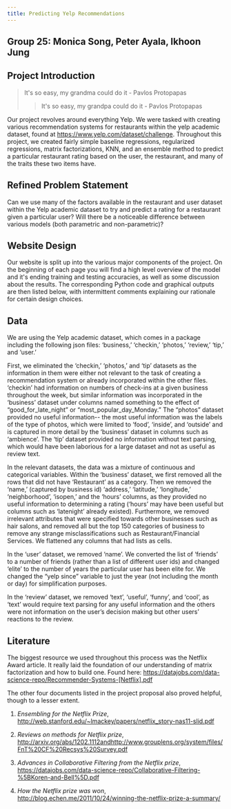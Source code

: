 ```yaml
---
title: Predicting Yelp Recommendations
---
```


## Group 25: Monica Song, Peter Ayala, Ikhoon Jung 



## Project Introduction

>It's so easy, my grandma could do it - Pavlos Protopapas
>
>> It's so easy, my grandpa could do it - Pavlos Protopapas

Our project revolves around everything Yelp. We were tasked with creating various recommendation systems for restaurants within the yelp academic dataset, found at https://www.yelp.com/dataset/challenge. Throughout this project, we created fairly simple baseline regressions, regularized regressions, matrix factorizations, KNN, and an ensemble method to predict a particular restaurant rating based on the user, the restaurant, and many of the traits these two items have. 

## Refined Problem Statement

Can we use many of the factors available in the restaurant and user dataset within the Yelp academic dataset to try and predict a rating for a restaurant given a particular user? Will there be a noticeable difference between various models (both parametric and non-parametric)? 

## Website Design

Our website is split up into the various major components of the project. On the beginning of each page you will find a high level overview of the model and it's ending training and testing accuracies, as well as some discussion about the results. The corresponding Python code and graphical outputs are then listed below, with intermittent comments explaining our rationale for certain design choices. 

## Data

We are using the Yelp academic dataset, which comes in a package including the following json files: ‘business,’ ‘checkin,’ ‘photos,’ ‘review,’ ‘tip,’ and ‘user.’

First, we eliminated the ‘checkin,’ ‘photos,’ and ‘tip’ datasets as the information in them were either not relevant to the task of creating a recommendation system or already incorporated within the other files. ‘checkin’ had information on numbers of check-ins at a given business throughout the week, but similar information was incorporated in the ‘business’ dataset under columns named something to the effect of “good_for_late_night” or “most_popular_day_Monday.” The “photos” dataset provided no useful information-- the most useful information was the labels of the type of  photos, which were limited to ‘food’, ‘inside’, and ‘outside’ and is captured in more detail by the ‘business’ dataset in columns such as ‘ambience’. The ‘tip’ dataset provided no information without text parsing, which would have been laborious for a large dataset and not as useful as review text.

In the relevant datasets, the data was a mixture of continuous and categorical variables. Within the ‘business’ dataset, we first removed all the rows that did not have ‘Restaurant’ as a category. Then we removed the ‘name,’ (captured by business id) ‘address,’ ‘latitude,’ ‘longitude,’ ‘neighborhood’, ‘isopen,’ and the ‘hours’ columns, as they provided no useful information to determining a rating (‘hours’ may have been useful but columns such as ‘latenight’ already existed). Furthermore, we removed irrelevant attributes that were specified towards other businesses such as hair salons, and removed all but the top 150 categories of business to remove any strange misclassifications such as Restaurant/Financial Services. We flattened any columns that had lists as cells.

In the ‘user’ dataset, we removed ‘name’. We converted the list of ‘friends’ to a number of friends (rather than a list of different user ids) and changed ‘elite’ to the number of years the particular user has been elite for. We changed the “yelp since” variable to just the year (not including the month or day) for simplification purposes.

In the ‘review’ dataset, we removed ‘text’, ‘useful’, ‘funny’, and ‘cool’, as ‘text’ would require text parsing for any useful information and the others were not information on the user’s decision making but other users’ reactions to the review.

## Literature 

The biggest resource we used throughout this process was the Netflix Award article. It really laid the foundation of our understanding of matrix factorization and how to build one. Found here: https://datajobs.com/data-science-repo/Recommender-Systems-[Netflix].pdf

The other four documents listed in the project proposal also proved helpful, though to a lesser extent. 

1. *Ensembling for the Netflix Prize*, http://web.stanford.edu/~lmackey/papers/netflix_story-nas11-slid.pdf

2. *Reviews on methods for Netflix prize*, http://arxiv.org/abs/1202.1112andhttp://www.grouplens.org/system/files/FnT%20CF%20Recsys%20Survey.pdf

3. *Advances in Collaborative Filtering from the Netflix prize*, https://datajobs.com/data-science-repo/Collaborative-Filtering-%5BKoren-and-Bell%5D.pdf

4. *How the Netflix prize was won*, http://blog.echen.me/2011/10/24/winning-the-netflix-prize-a-summary/

​				
​			
​		
​	